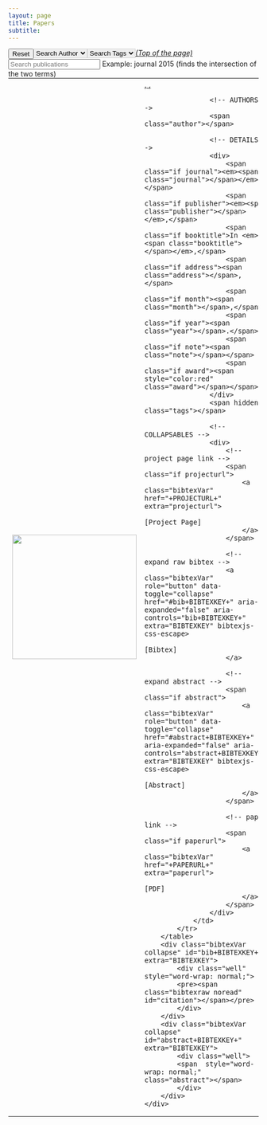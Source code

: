 ```yaml
---
layout: page
title: Papers
subtitle:
---
```

<script src="https://ajax.googleapis.com/ajax/libs/jquery/3.2.1/jquery.min.js"></script>
<script type="text/javascript" src="https://cdn.jsdelivr.net/gh/pcooksey/bibtex-js@1.0.0/src/bibtex_js.js"></script>
<bibtex src="\bib\bibi.bib"></bibtex>

<div class="container-fluid">
	<div class="searchbar" >
		<div style="float:left;">
			<button type="button" class="btn btn-default" onclick="reset()">Reset</button>
		</div>
		<div style="float:left;">
			<select id="authorselect" class="btn bibtex_search bibtex_generate_author" style="border: 1px solid lightgrey;" search="author">
			  <option value="">Search Author</option>
			</select>
		</div>
		<div style="float:left;">
			<select id="topicselect" class="btn bibtex_search bibtex_generate_tags" search="tags" bibtex_split_by=", " style="border: 1px solid lightgrey;">
			  <option value="">Search Tags</option>
			</select>
		</div>
		<div style="float:left;">
			<input type="text" class="bibtex_search form-control" id="searchbar" placeholder="Search publications">
			<span class="help-block">Example: journal 2015 (finds the intersection of the two terms)</span>
		</div>
	</div>
</div>

<div class="bibtex_structure">
  <div class="group year" extra="DESC number">
  	  <a href="#top" style="display: inline"><em>(Top of the page)</em></a>
  	  <div style="padding-bottom:10px;"></div>
  	  <div class="sort journal" extra="DESC string">
      	<div class="templates"></div>
      </div>
  </div>
</div>

<div id="bibtex_display">
    <div class="bibtex_template"> <!--callback="cullabstract(bibtexentry)">-->
        <table>
            <tr>
                <td width="250" height="100" style="text-align:center">
                    <div class="if img">
                        <img class="bibtexVar" src="\img\papers\+img+" img width="250" extra="img" />
                    </div>
                </td>
                <td>
                    <!-- TITLE -->
                    <div>
                        <span class="if projecturl">
                            <a class="bibtexVar"  href="+PROJECTURL+" extra="projecturl">
                                <span style="text-decoration: underline;" class="title"></span>,
                            </a>
                        </span>
                        <span class="if !projecturl">
                            <span class="if paperurl">
                                <a class="bibtexVar"  href="+PAPERURL+" extra="paperurl">
                                    <span style="text-decoration: underline;" class="title"></span>,
                                </a>
                            </span>
                            <span class="if !paperurl">
                                <span style="text-decoration: underline;" class="title"></span>
                            </span>
                        </span>
                    </div>
    
                    <!-- AUTHORS -->
                    <span class="author"></span>
    
                    <!-- DETAILS -->
                    <div>
                        <span class="if journal"><em><span class="journal"></span></em>,</span>
                        <span class="if publisher"><em><span class="publisher"></span></em>,</span>
                        <span class="if booktitle">In <em><span class="booktitle"></span></em>,</span>
                        <span class="if address"><span class="address"></span>,</span>
                        <span class="if month"><span class="month"></span>,</span>
                        <span class="if year"><span class="year"></span>.</span>
                        <span class="if note"><span class="note"></span></span>
                        <span class="if award"><span style="color:red" class="award"></span></span>
                    </div>
                    <span hidden class="tags"></span>
    
                    <!-- COLLAPSABLES -->
                    <div>
                        <!-- project page link -->
                        <span class="if projecturl">
                            <a class="bibtexVar"  href="+PROJECTURL+" extra="projecturl">
                                [Project Page]
                            </a>
                        </span>
                        
                        <!-- expand raw bibtex -->
                        <a class="bibtexVar" role="button" data-toggle="collapse" href="#bib+BIBTEXKEY+" aria-expanded="false" aria-controls="bib+BIBTEXKEY+" extra="BIBTEXKEY" bibtexjs-css-escape>
                            [Bibtex]
                        </a>
    
                        <!-- expand abstract -->
                        <span class="if abstract">
                            <a class="bibtexVar" role="button" data-toggle="collapse" href="#abstract+BIBTEXKEY+" aria-expanded="false" aria-controls="abstract+BIBTEXKEY+" extra="BIBTEXKEY" bibtexjs-css-escape>
                                [Abstract]
                            </a>
                        </span>
                        
                        <!-- paper link -->
                        <span class="if paperurl">
                            <a class="bibtexVar"  href="+PAPERURL+" extra="paperurl">
                                [PDF]
                            </a>
                        </span>
                    </div>
                </td>
            </tr>
        </table>
        <div class="bibtexVar collapse" id="bib+BIBTEXKEY+" extra="BIBTEXKEY">
            <div class="well" style="word-wrap: normal;">
            <pre><span class="bibtexraw noread" id="citation"></span></pre>
            </div>
        </div>
        <div class="bibtexVar collapse" id="abstract+BIBTEXKEY+" extra="BIBTEXKEY">
            <div class="well">
            <span  style="word-wrap: normal;" class="abstract"></span>
            </div>
        </div>
    </div>
</div>


<script src="https://maxcdn.bootstrapcdn.com/bootstrap/3.3.5/js/bootstrap.min.js"></script>
<!--<script>
    function cullabstract(bibtexentry) {
        var bibtexentry = bibtexentry[0];
        var span = bibtexentry.getElementById("citation");
        var text = span.textcontent;
        text = text.slice(0,text.indexOf("cutafter="));
        span.textcontent = text;
    }         
</script>-->

